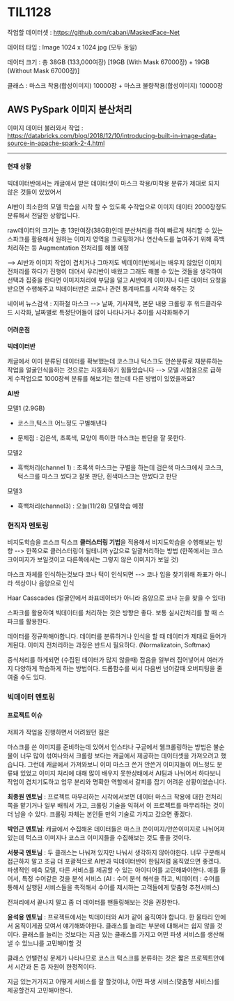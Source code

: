 # TIL1128

작업할 데이터셋 : https://github.com/cabani/MaskedFace-Net

데이터 타입 : Image 1024 x 1024 jpg (모두 동일)

데이터 크기 : 총 38GB (133,000여장) [19GB (With Mask 67000장) + 19GB (Without Mask 67000장)]

클래스 : 마스크 착용(합성이미지) 10000장 + 마스크 불량착용(합성이미지) 10000장



## AWS PySpark 이미지 분산처리

이미지 데이터 불러와서 작업 : https://databricks.com/blog/2018/12/10/introducing-built-in-image-data-source-in-apache-spark-2-4.html



---

#### 현재 상황

빅데이터반에서는 캐글에서 받은 데이터셋이 마스크 착용/미착용 분류가 제대로 되지 않은 것들이 있었어서

AI반이 최소한의 모델 학습을 시작 할 수 있도록 수작업으로 이미지 데이터 2000장정도 분류해서 전달한 상황입니다.



raw데이터의 크기는 총 13만여장(38GB)인데 분산처리를 하여 빠르게 처리할 수 있는 스파크를 활용해서 원하는 이미지 영역을 크로핑하거나 연산속도를 높여주기 위해 흑백처리하는 등 Augmentation 전처리를 해볼 예정



--> AI반과 이미지 작업이 겹치거나 그마저도 빅데이터반에서는 배우지 않았던 이미지 전처리를 하다가 진행이 더뎌서 우리반이 배웠고 그래도 해볼 수 있는 것들을 생각하여 선택과 집중을 한다면 이미지처리에 부담을 덜고 AI반에게 이미지나 다른 데이터 요청을 받으면 수행해주고 빅데이터반은 코로나 관련 통계파트를 시각화 해주는 것

네이버 뉴스검색 : 지하철 마스크 --> 날짜, 기사제목, 본문 내용 크롤링 후 워드클라우드 시각화, 날짜별로 특정단어들이 많이 나타나거나 추이를 시각화해주기



#### 어려운점

**빅데이터반**

캐글에서 이미 분류된 데이터를 확보했는데 코스크나 턱스크도 안쓴분류로 재분류하는 작업을 얼굴인식을하는 것으로는 자동화하기 힘들었습니다 --> 모델 시험용으로 급하게 수작업으로 1000장씩 분류를 해보기는 했는데 다른 방법이 있었을까요?



**AI반** 

모델1 (2.9GB)

- 코스크,턱스크 어느정도 구별해낸다

- 문제점 :  검은색, 초록색, 모양이 특이한 마스크는 판단을 잘 못한다. 

모델2

- 흑백처리(channel 1) : 초록색 마스크는 구별을 하는데 검은색 마스크에서 코스크,턱스크를 마스크 썼다고 잘못 판단, 흰색마스크는 안썼다고 판단

모델3

- 흑백처리(channel3) : 오늘(11/28) 모델학습 예정



### 현직자 멘토링

비지도학습을 코스크 턱스크 **클러스터링 기법**을 적용해서 비지도학습을 수행해보는 방향 --> 한쪽으로 클러스터링이 될테니까 y값으로 일괄처리하는 방법 (한쪽에서는 코스크이미지가 보일것이고 다른쪽에서는 그렇지 않은 이미지가 보일 것)



마스크 자체를 인식하는것보다 코나 턱이 인식되면 --> 코나 입을 찾기위해 좌표가 아니라 색상이나 음양으로 인식

Haar Casscades (얼굴안에서 좌표데이터가 아니라 음양으로 코나 눈을 찾을 수 있다)



스파크를 활용하여 빅데이터를 처리하는 것은 방향은 좋다. 보통 실시간처리를 할 때 스파크를 활용한다. 

데이터를 정규화해야합니다. 데이터를 분류하거나 인식을 할 때 데이터가 제대로 들어가게된다. 이미지 전처리하는 과정은 반드시 필요하다. (Normalizatoin, Softmax)



증식처리를 하게되면 (수집된 데이터가 많지 않을때) 잡음을 일부러 집어넣어서 여러가지 다양하게 학습하게 하는 방법이다. 드롭함수를 써서 다음번 넘어갈때 오버피팅을 줄여줄 수도 있다.



### 빅데이터 멘토링

#### 프로젝트 이슈

저희가 작업을 진행하면서 어려웠던 점은

마스크를 쓴 이미지를 준비하는데 있어서 인스타나 구글에서 웹크롤링하는 방법은 불순물이 너무 많이 섞여나와서 크롤링 보다는 캐글에서 제공하는 데이터셋을 가져오려고 했습니다. 그런데 캐글에서 가져와보니 이미 마스크 쓴거 안쓴거 이미지들이 어느정도 분류돼 있었고 이미지 처리에 대해 많이 배우지 못한상태에서 AI팀과 나뉘어서  하다보니 작업이 겹치기도하고 업무 분리와 명확한 역할에서 갈피를 잡기 어려운 상황이었습니다. 



**최종원 멘토님** : 프로젝트 마무리하는 시각에서보면 데이터 마스크 착용에 대한 전처리쪽을 맡기거나 일부 배워서 가고, 크롤링 기술을 익혀서 이 프로젝트를 마무리하는 것이 더 남을 수 있다. 크롤링 자체는 본인들 만의 기술로 가지고 갔으면 좋겠다.



**박인근 멘토님**: 캐글에서 수집해온 데이터들은 마스크 쓴이미지/안쓴이미지로 나뉘어져있는데 턱스크 이미지나 코스크 이미지들을 수집해보는 것도 좋을 것이다.



**서봉국 멘토님** : 두 클래스는 나눠져 있지만 나눠서 생각하지 않아야한다. 너무 구분해서 접근하지 말고 조금 더 포괄적으로 AI반과 빅데이터반이 한팀처럼 움직였으면 좋겠다. 파생적인 예측 모델, 다른 서비스를 제공할 수 있는 아이디어를 고민해봐야한다. 예를 들어서, 특정 수어같은 것을 분석 서비스 (AI : 수어 분석 해석을 하고, 빅데이터 : 수어를 통해서 실행된 서비스들을 축적해서 수어를 제시하는 고객들에게 맞춤형 추천서비스)

전처리에서 끝나지 말고 좀 더 데이터를 핸들링해보는 것을 권장한다. 



**윤석용 멘토님** : 프로젝트에서는 빅데이터와 AI가 같이 움직여야 합니다. 한 울타리 안에서 움직이게끔 모여서 얘기해봐야한다. 클래스를 늘리는 부분에 대해서는 쉽지 않을 것이다. 클래스를 늘리는 것보다는 지금 있는 클래스를 가지고 어떤 파생 서비스를 생산해낼 수 있느냐를 고민해야할 것

클래스 언밸런싱 문제가 나타나므로 코스크 턱스크를 분류하는 것은 짧은 프로젝트안에서 시간과 돈 등 자원이 한정적이다.

지금 있는거가지고 어떻게 서비스를 잘 할것이냐, 어떤 파생 서비스(맞춤형 서비스)를 제공할건지 고민해야한다.

